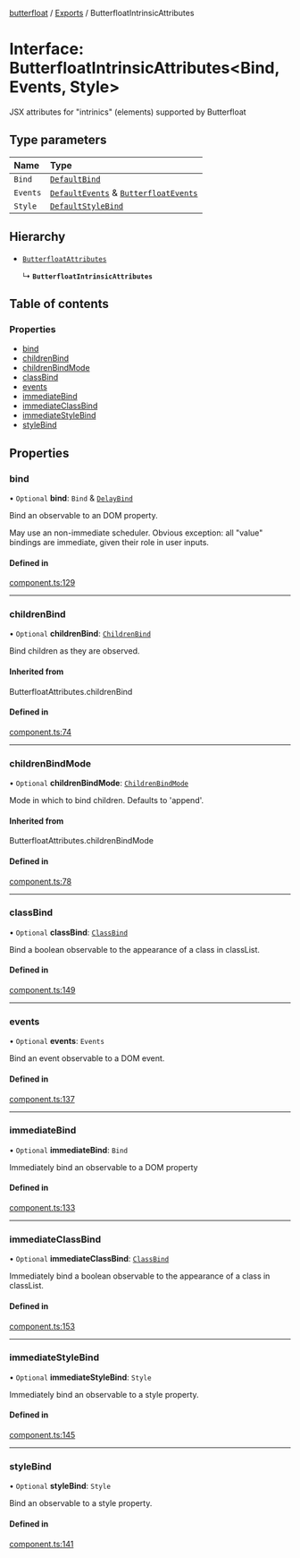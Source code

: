 [butterfloat](../README.md) / [Exports](../modules.md) / ButterfloatIntrinsicAttributes

# Interface: ButterfloatIntrinsicAttributes\<Bind, Events, Style\>

JSX attributes for "intrinics" (elements) supported by Butterfloat

## Type parameters

| Name | Type |
| :------ | :------ |
| `Bind` | [`DefaultBind`](../modules.md#defaultbind) |
| `Events` | [`DefaultEvents`](../modules.md#defaultevents) & [`ButterfloatEvents`](ButterfloatEvents.md) |
| `Style` | [`DefaultStyleBind`](../modules.md#defaultstylebind) |

## Hierarchy

- [`ButterfloatAttributes`](../modules.md#butterfloatattributes)

  ↳ **`ButterfloatIntrinsicAttributes`**

## Table of contents

### Properties

- [bind](ButterfloatIntrinsicAttributes.md#bind)
- [childrenBind](ButterfloatIntrinsicAttributes.md#childrenbind)
- [childrenBindMode](ButterfloatIntrinsicAttributes.md#childrenbindmode)
- [classBind](ButterfloatIntrinsicAttributes.md#classbind)
- [events](ButterfloatIntrinsicAttributes.md#events)
- [immediateBind](ButterfloatIntrinsicAttributes.md#immediatebind)
- [immediateClassBind](ButterfloatIntrinsicAttributes.md#immediateclassbind)
- [immediateStyleBind](ButterfloatIntrinsicAttributes.md#immediatestylebind)
- [styleBind](ButterfloatIntrinsicAttributes.md#stylebind)

## Properties

### bind

• `Optional` **bind**: `Bind` & [`DelayBind`](DelayBind.md)

Bind an observable to an DOM property.

May use an non-immediate scheduler. Obvious exception: all "value" bindings are immediate, given their role in user inputs.

#### Defined in

[component.ts:129](https://github.com/WorldMaker/butterfloat/blob/981cdb4/component.ts#L129)

___

### childrenBind

• `Optional` **childrenBind**: [`ChildrenBind`](../modules.md#childrenbind)

Bind children as they are observed.

#### Inherited from

ButterfloatAttributes.childrenBind

#### Defined in

[component.ts:74](https://github.com/WorldMaker/butterfloat/blob/981cdb4/component.ts#L74)

___

### childrenBindMode

• `Optional` **childrenBindMode**: [`ChildrenBindMode`](../modules.md#childrenbindmode)

Mode in which to bind children. Defaults to 'append'.

#### Inherited from

ButterfloatAttributes.childrenBindMode

#### Defined in

[component.ts:78](https://github.com/WorldMaker/butterfloat/blob/981cdb4/component.ts#L78)

___

### classBind

• `Optional` **classBind**: [`ClassBind`](../modules.md#classbind)

Bind a boolean observable to the appearance of a class in classList.

#### Defined in

[component.ts:149](https://github.com/WorldMaker/butterfloat/blob/981cdb4/component.ts#L149)

___

### events

• `Optional` **events**: `Events`

Bind an event observable to a DOM event.

#### Defined in

[component.ts:137](https://github.com/WorldMaker/butterfloat/blob/981cdb4/component.ts#L137)

___

### immediateBind

• `Optional` **immediateBind**: `Bind`

Immediately bind an observable to a DOM property

#### Defined in

[component.ts:133](https://github.com/WorldMaker/butterfloat/blob/981cdb4/component.ts#L133)

___

### immediateClassBind

• `Optional` **immediateClassBind**: [`ClassBind`](../modules.md#classbind)

Immediately bind a boolean observable to the appearance of a class in classList.

#### Defined in

[component.ts:153](https://github.com/WorldMaker/butterfloat/blob/981cdb4/component.ts#L153)

___

### immediateStyleBind

• `Optional` **immediateStyleBind**: `Style`

Immediately bind an observable to a style property.

#### Defined in

[component.ts:145](https://github.com/WorldMaker/butterfloat/blob/981cdb4/component.ts#L145)

___

### styleBind

• `Optional` **styleBind**: `Style`

Bind an observable to a style property.

#### Defined in

[component.ts:141](https://github.com/WorldMaker/butterfloat/blob/981cdb4/component.ts#L141)
